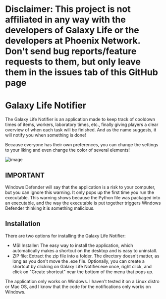 # Disclaimer: This project is not affiliated in any way with the developers of Galaxy Life or the developers at Phoenix Network. Don't send bug reports/feature requests to them, but only leave them in the issues tab of this GitHub page

# Galaxy Life Notifier

The Galaxy Life Notifier is an application made to keep track of cooldown times of items, workers, laboratory times, etc., finally giving players a clear overview of when each task will be finished. And as the name suggests, it will notify you when something is done!

Because everyone has their own preferences, you can change the settings to your liking and even change the color of several elements!

![image](https://github.com/0DarkPhoenix/Galaxy-Life-Notifier/assets/92178883/a3b5cb34-3e28-430c-ad70-e4c2333c8156)

## IMPORTANT
Windows Defender will say that the application is a risk to your computer, but you can ignore this warning. It only pops up the first time you run the executable. This warning shows because the Python file was packaged into an executable, and the way the executable is put together triggers Windows Defender thinking it is something malicious.

## Installation

There are two options for installing the Galaxy Life Notifier:

- MSI Installer: The easy way to install the application, which automatically makes a shortcut on the desktop and is easy to uninstall.
- ZIP file: Extract the zip file into a folder. The directory doesn't matter, as long as you don't move the .exe file. Optionally, you can create a shortcut by clicking on Galaxy Life Notifier.exe once, right click, and click on "Create shortcut" near the bottom of the menu that pops up.

The application only works on Windows. I haven't tested it on a Linux distro or Mac OS, and I know that the code for the notifications only works on Windows.
